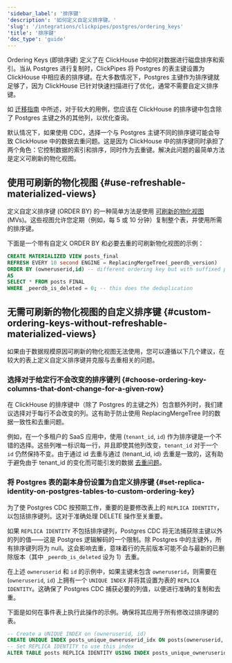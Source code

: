 ```yaml
---
'sidebar_label': '排序键'
'description': '如何定义自定义排序键。'
'slug': '/integrations/clickpipes/postgres/ordering_keys'
'title': '排序键'
'doc_type': 'guide'
---
```


Ordering Keys (即排序键) 定义了在 ClickHouse 中如何对数据进行磁盘排序和索引。当从 Postgres 进行复制时，ClickPipes 将 Postgres 的表主键设置为 ClickHouse 中相应表的排序键。在大多数情况下，Postgres 主键作为排序键就足够了，因为 ClickHouse 已针对快速扫描进行了优化，通常不需要自定义排序键。

如 [迁移指南](/migrations/postgresql/data-modeling-techniques) 中所述，对于较大的用例，您应该在 ClickHouse 的排序键中包含除了 Postgres 主键之外的其他列，以优化查询。

默认情况下，如果使用 CDC，选择一个与 Postgres 主键不同的排序键可能会导致 ClickHouse 中的数据去重问题。这是因为 ClickHouse 中的排序键同时承担了两个角色：它控制数据的索引和排序，同时作为去重键。解决此问题的最简单方法是定义可刷新的物化视图。

## 使用可刷新的物化视图 {#use-refreshable-materialized-views}

定义自定义排序键 (ORDER BY) 的一种简单方法是使用 [可刷新的物化视图](/materialized-view/refreshable-materialized-view) (MVs)。这些视图允许您定期（例如，每 5 或 10 分钟）复制整个表，并使用所需的排序键。

下面是一个带有自定义 ORDER BY 和必要去重的可刷新物化视图的示例：

```sql
CREATE MATERIALIZED VIEW posts_final
REFRESH EVERY 10 second ENGINE = ReplacingMergeTree(_peerdb_version)
ORDER BY (owneruserid,id) -- different ordering key but with suffixed postgres pkey
AS
SELECT * FROM posts FINAL 
WHERE _peerdb_is_deleted = 0; -- this does the deduplication
```

## 无需可刷新的物化视图的自定义排序键 {#custom-ordering-keys-without-refreshable-materialized-views}

如果由于数据规模原因可刷新的物化视图无法使用，您可以遵循以下几个建议，在较大的表上定义自定义排序键并克服与去重相关的问题。

### 选择对于给定行不会改变的排序键列 {#choose-ordering-key-columns-that-dont-change-for-a-given-row}

在 ClickHouse 的排序键中（除了 Postgres 的主键之外）包含额外列时，我们建议选择对于每行不会改变的列。这有助于防止使用 ReplacingMergeTree 时的数据一致性和去重问题。

例如，在一个多租户的 SaaS 应用中，使用 (`tenant_id`, `id`) 作为排序键是一个不错的选择。这些列唯一标识每一行，并且即使其他列改变，`tenant_id` 对于一个 `id` 仍然保持不变。由于通过 id 去重与通过 (tenant_id, id) 去重是一致的，这有助于避免由于 tenant_id 的变化而可能引发的数据 [去重问题](https://docs.peerdb.io/mirror/ordering-key-different)。

### 将 Postgres 表的副本身份设置为自定义排序键 {#set-replica-identity-on-postgres-tables-to-custom-ordering-key}

为了使 Postgres CDC 按预期工作，重要的是要修改表上的 `REPLICA IDENTITY`，以包括排序键列。这对于准确处理 DELETE 操作至关重要。

如果 `REPLICA IDENTITY` 不包括排序键列，Postgres CDC 将无法捕获除主键以外的列的值——这是 Postgres 逻辑解码的一个限制。除 Postgres 中的主键外，所有排序键列将为 null。这会影响去重，意味着行的先前版本可能不会与最新的已删除版本（其中 `_peerdb_is_deleted` 设为 1）去重。

在上述 `owneruserid` 和 `id` 的示例中，如果主键未包含 `owneruserid`，则需要在 (`owneruserid`, `id`) 上拥有一个 `UNIQUE INDEX` 并将其设置为表的 `REPLICA IDENTITY`。这确保了 Postgres CDC 捕获必要的列值，以便进行准确的复制和去重。

下面是如何在事件表上执行此操作的示例。确保将其应用于所有修改过排序键的表。

```sql
-- Create a UNIQUE INDEX on (owneruserid, id)
CREATE UNIQUE INDEX posts_unique_owneruserid_idx ON posts(owneruserid, id);
-- Set REPLICA IDENTITY to use this index
ALTER TABLE posts REPLICA IDENTITY USING INDEX posts_unique_owneruserid_idx;
```
